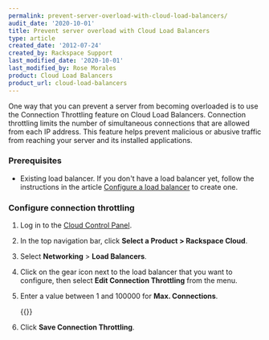 ```yaml
---
permalink: prevent-server-overload-with-cloud-load-balancers/
audit_date: '2020-10-01'
title: Prevent server overload with Cloud Load Balancers
type: article
created_date: '2012-07-24'
created_by: Rackspace Support
last_modified_date: '2020-10-01'
last_modified_by: Rose Morales
product: Cloud Load Balancers
product_url: cloud-load-balancers
---
```


One way that you can prevent a server from becoming overloaded is to use the
Connection Throttling feature on Cloud Load Balancers. Connection throttling
limits the number of simultaneous connections that are allowed from each IP
address. This feature helps prevent malicious or abusive traffic from reaching
your server and its installed applications.

### Prerequisites

- Existing load balancer. If you don't have a load balancer yet, follow the
  instructions in the article [Configure a load
  balancer](/support/how-to/configure-a-load-balancer/) to create one.

### Configure connection throttling

1. Log in to the [Cloud Control Panel](https://login.rackspace.com).
2. In the top navigation bar, click **Select a Product > Rackspace Cloud**.
3. Select **Networking** > **Load Balancers**.
4. Click on the gear icon next to the load balancer that you want to configure,
    then select **Edit Connection Throttling** from the menu.
5. Enter a value between 1 and 100000 for **Max. Connections**.

    {{<image src="827-1496.png" alt="" title="">}}

6. Click **Save Connection Throttling**.
